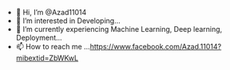 - 👋 Hi, I’m @Azad11014
- 👀 I’m interested in Developing...
- 🌱 I’m currently experiencing  Machine Learning, Deep learning, Deployment...
- 📫 How to reach me ...https://www.facebook.com/Azad.11014?mibextid=ZbWKwL

<!---
Azad11014/Azad11014 is a ✨ special ✨ repository because its `README.md` (this file) appears on your GitHub profile.
You can click the Preview link to take a look at your changes.
--->
